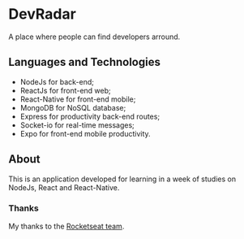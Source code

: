 # DevRadar
A place where people can find developers arround.

## Languages and Technologies
- NodeJs for back-end;
- ReactJs for front-end web;
- React-Native for front-end mobile;
- MongoDB for NoSQL database;
- Express for productivity back-end routes;
- Socket-io for real-time messages;
- Expo for front-end mobile productivity.

## About
This is an application developed for learning in a week of studies on NodeJs, React and React-Native. 

### Thanks
My thanks to the [Rocketseat team](https://github.com/Rocketseat).